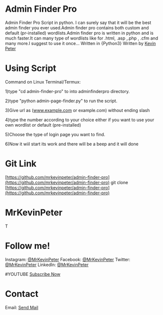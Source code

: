 # Admin Finder Pro
Admin Finder Pro Script in python.
I can surely say that it will be the best admin finder you ever used.Admin finder pro contains both custom and default (pr-installed) wordlists.Admin finder pro is written in python and is much faster.It can many type of wordlists like for .html, .asp ,.php , .cfm and many more.I suggest to use it once...
Written in {Python3}
Written by [Kevin Peter](https://github.com/mrkevinpeter)

# Using Script
Command on Linux Terminal/Termux:

1)type "cd admin-finder-pro" to into adminfinderpro directory.

2)type "python  admin-page-finder.py" to run the script.

3)Give url as (www.example.com or example.com) without ending slash

4)type the  number according to your choice either if you want to use your own wordlist or default (pre-installed)

5)Choose the type of login page you want to find.

6)Now it wiil start its work and there will be a beep and it will done
# Git Link
[https://github.com/mrkevinpeter/admin-finder-pro](https://github.com/mrkevinpeter/admin-finder-pro)
git clone [https://github.com/mrkevinpeter/admin-finder-pro](https://github.com/mrkevinpeter/admin-finder-pro)

# MrKevinPeter
T
# Follow me!
Instagram: [@MrKevinPeter](https://instagram.com/mrkevinpeter)
Facebook: [@MrKevinPeter](https://facebook.com/mrkevinpeter)
Twitter: [@MrKevinPeter](https://twitter.com/mrkevinpeter)
LinkedIn: [@MrKevinPeter](https://linkedin.com/mrkevinpeter)

#YOUTUBE
[Subscribe Now](https://www.youtube.com/channel/hackerlaboratory) 

# Contact
Email: [Send Mail](mailto:mrkevinpeter.info@Gmail.Com)
